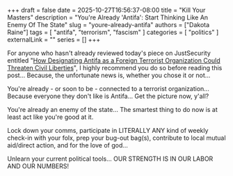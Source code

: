 +++ 
draft = false
date = 2025-10-27T16:56:37-08:00
title = "Kill Your Masters"
description = "You're Already 'Antifa': Start Thinking Like An Enemy Of The State"
slug = "youre-already-antifa"
authors = ["Dakota Raine"]
tags = [
    "antifa",
    "terrorism",
    "fascism"
]
categories = [
    "politics"
]
externalLink = ""
series = []
+++

For anyone who hasn't already reviewed today's piece on JustSecurity entitled "[How Designating Antifa as a Foreign Terrorist Organization Could Threaten Civil Liberties](https://www.justsecurity.org/122643/antifa-threaten-civil-liberties/)", I highly recommend you do so before reading this post... Because, the unfortunate news is, whether you chose it or not... 

You're already - or soon to be - connected to a terrorist organization... Because everyone they don't like is Antifa... Get the picture now, y'all?

You're already an enemy of the state... The smartest thing to do now is at least act like you're good at it.

Lock down your comms, participate in LITERALLY ANY kind of weekly check-in with your folx, prep your bug-out bag(s), contribute to local mutual aid/direct action, and for the love of god...

Unlearn your current political tools... OUR STRENGTH IS IN OUR LABOR AND OUR NUMBERS!
